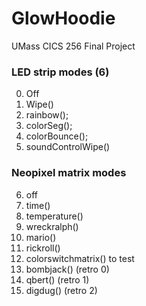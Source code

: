 # GlowHoodie
UMass CICS 256 Final Project

### LED strip modes (6)
0. Off
1. Wipe()
2. rainbow();
3. colorSeg();
4. colorBounce();
5. soundControlWipe()

### Neopixel matrix modes
6. off
7. time()
8. temperature()
9. wreckralph()
10. mario()
11. rickroll()
12. colorswitchmatrix() to test
13. bombjack()	(retro 0)
14. qbert()		(retro 1)
15. digdug()	(retro 2)
